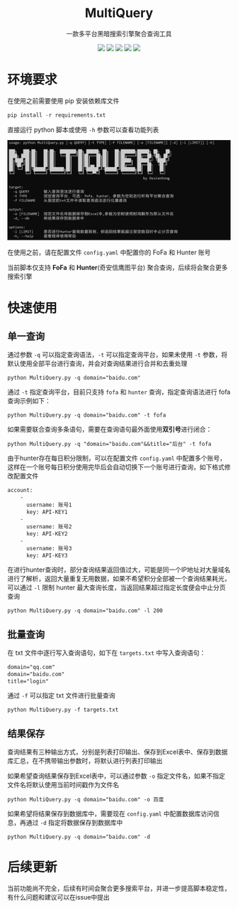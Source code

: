 <h1 align="center">MultiQuery</h1>
<p align="center">
    一款多平台黑暗搜索引擎聚合查询工具
</p>
<p align="center">
	<img src="https://badgen.net/github/watchers/OssianSong/MultiQuery">
    <img src="https://badgen.net/github/stars/OssianSong/MultiQuery">
    <img src="https://badgen.net/github/forks/OssianSong/MultiQuery">
    <img src="https://badgen.net/github/license/OssianSong/MultiQuery">
    <img src="https://badgen.net/badge/language/python"> 
</p>




# 环境要求

在使用之前需要使用 pip 安装依赖库文件

```python
pip install -r requirements.txt
```

直接运行 python 脚本或使用 `-h` 参数可以查看功能列表

![image-20230105133333085](README/image-20230105133333085.png)

在使用之前，请在配置文件 `config.yaml` 中配置你的 FoFa 和 Hunter 账号

当前脚本仅支持 **FoFa** 和 **Hunter**(奇安信鹰图平台) 聚合查询，后续将会聚合更多搜索引擎



# 快速使用

## 单一查询

通过参数 `-q` 可以指定查询语法，`-t` 可以指定查询平台，如果未使用 `-t` 参数，将默认使用全部平台进行查询，并会对查询结果进行合并和去重处理

```
python MultiQuery.py -q domain="baidu.com"
```

通过 `-t` 指定查询平台，目前只支持 `fofa` 和  `hunter` 查询，指定查询语法进行 fofa 查询示例如下：

```
python MultiQuery.py -q domain="baidu.com" -t fofa
```

如果需要联合查询多条语句，需要在查询语句最外面使用**双引号**进行闭合：

```
python MultiQuery.py -q "domain="baidu.com"&&title="后台" -t fofa
```

由于hunter存在每日积分限制，可以在配置文件 `config.yaml` 中配置多个账号，这样在一个账号每日积分使用完毕后会自动切换下一个账号进行查询，如下格式修改配置文件

```
account:
    -
      username: 账号1
      key: API-KEY1
    -
      username: 账号2
      key: API-KEY2
    -
      username: 账号3
      key: API-KEY3
```

在进行hunter查询时，部分查询结果返回值过大，可能是同一个IP地址对大量域名进行了解析，返回大量重复无用数据，如果不希望积分全部被一个查询结果耗光，可以通过 `-l` 限制 hunter 最大查询长度，当返回结果超过指定长度便会中止分页查询

```
python MultiQuery.py -q domain="baidu.com" -l 200
```



## 批量查询

在 txt 文件中逐行写入查询语句，如下在 `targets.txt` 中写入查询语句：

```
domain="qq.com"
domain="baidu.com"
title="login"
```

通过 `-f` 可以指定 txt 文件进行批量查询

```
python MultiQuery.py -f targets.txt
```



## 结果保存

查询结果有三种输出方式，分别是列表打印输出、保存到Excel表中、保存到数据库汇总，在不携带输出参数时，将默认进行列表打印输出

如果希望查询结果保存到Excel表中，可以通过参数 `-o` 指定文件名，如果不指定文件名将默认使用当前时间戳作为文件名

```
python MultiQuery.py -q domain="baidu.com" -o 百度
```

如果希望将结果保存到数据库中，需要现在 `config.yaml` 中配置数据库访问信息，再通过 `-d` 指定将数据保存到数据库中

```
python MultiQuery.py -q domain="baidu.com" -d
```



# 后续更新

当前功能尚不完全，后续有时间会聚合更多搜索平台，并进一步提高脚本稳定性，有什么问题和建议可以在issue中提出
